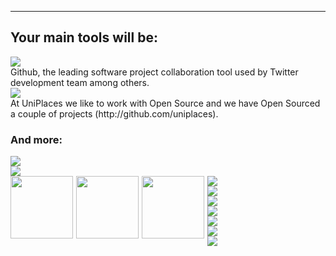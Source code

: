 
<hr/>

## Your main tools will be:

<div class="row">
<div class="span2"><img src="http://chris.smith.name/assets/github.png" class="tech-logo"/></div>
<div class="span10">Github, the leading software project collaboration tool used by Twitter development team among others.</div>
</div>

<div class="row">
<div class="span2"><img src="http://www.biglever.com/images/misc/opensource_logo.gif" class="tech-logo"/></div>
<div class="span10">At UniPlaces we like to work with Open Source and we have Open Sourced a couple of projects (http://github.com/uniplaces).</div>
</div>

### And more:

<div class="row">
<div class="span2"><img src="http://chris.smith.name/assets/github.png" class="tech-logo"/></div>
<div class="span2"><img class="tech-logo" src="{{ BASE_PATH }}/static/nodejs.png" /></div>
<div class="span2"><img src="{{ BASE_PATH }}/static/phprightway.png" width="100px" style="float:left;margin-bottom:20px;margin-right:5px" /></div>
<div class="span2"><img src="http://25.media.tumblr.com/tumblr_lsus01g1ik1qies3uo1_400.png" width="100px" style="float:left;margin-bottom:20px;margin-right:5px" /></div>
<div class="span2"><img src="http://www.networkworld.com/community/files/imce/img_blogs/mongodb.png" width="100px" style="float:left;margin-bottom:20px;margin-right:5px" /></div>
<div class="span2"><img class="tech-logo" src="http://socialmediaseo.net/wp-content/uploads/2010/12/amazon-web-services-cloud-computing.gif" /></div>
</div>
<div class="row">
<div class="span2"><img class="tech-logo" src="{{ BASE_PATH }}/static/redis.png" /></div>
<div class="span2"><img class="tech-logo" src="http://www.w3.org/html/logo/downloads/HTML5_Logo_256.png" /></div>
<div class="span2"><img class="tech-logo" src="{{ BASE_PATH }}/static/css3.png" /></div>
<div class="span2"><img class="tech-logo" src="{{ BASE_PATH }}/static/angularjs.png" /></div>
<div class="span2"><img class="tech-logo" src="http://symfony.com/logos/symfony_black_03.png" /></div>
<div class="span2"><img class="tech-logo" src="{{ BASE_PATH }}/static/scalaLogo.jpg" /></div>
</div>
